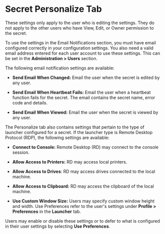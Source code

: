 [title]: # (Secret Personalize Tab)
[tags]: # (Secret,Personalize)
[priority]: # (20)

# Secret Personalize Tab

These settings only apply to the user who is editing the settings. They do not apply to the other users who have View, Edit, or Owner permission to the secret.

To use the settings in the Email Notifications section, you must have email configured correctly in your configuration settings. You also need a valid email address entered for each user account to use these settings. This can be set in the **Administration > Users** section.

The following email notification settings are available:

- **Send Email When Changed:** Email the user when the secret is edited by any user.

- **Send Email When Heartbeat Fails:** Email the user when a heartbeat function fails for the secret. The email contains the secret name, error code and details.

- **Send Email When Viewed:** Email the user when the secret is viewed by any user.

The Personalize tab also contains settings that pertain to the type of launcher configured for a secret. If the launcher type is Remote Desktop Protocol (RDP), the following settings are available:

- **Connect to Console:** Remote Desktop  (RD) may connect to the console session.

- **Allow Access to Printers:** RD may access local printers.

- **Allow Access to Drives**: RD may access drives connected to the local machine.

- **Allow Access to Clipboard:** RD may access the clipboard of the local machine.

- **Use Custom Window Size:** Users may specify custom window height and width. Use Preferences refer to the user's settings under **Profile > Preferences** in the **Launcher** tab.

Users may enable or disable these settings or to defer to what is configured in their user settings by selecting **Use Preferences**.
